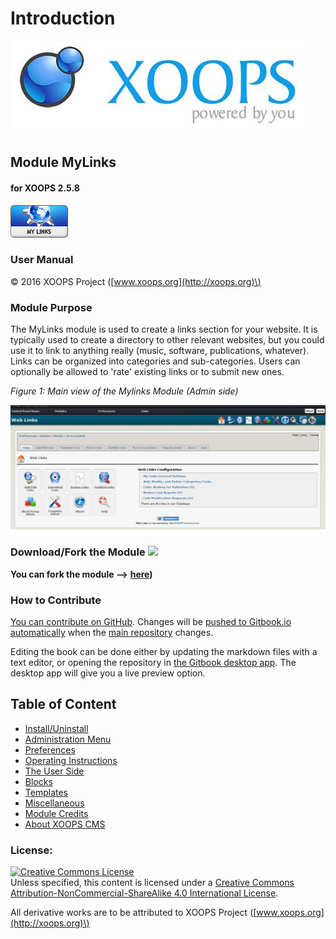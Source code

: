 # Introduction

![logoXoops.jpg](.gitbook/assets/logoxoops.jpg)

## Module MyLinks

#### for XOOPS 2.5.8

![logoModule.png](.gitbook/assets/logomodule.png)

### User Manual

© 2016 XOOPS Project \([www.xoops.org](http://xoops.org)\)

### Module Purpose

The MyLinks module is used to create a links section for your website. It is typically used to create a directory to other relevant websites, but you could use it to link to anything really \(music, software, publications, whatever\). Links can be organized into categories and sub-categories. Users can optionally be allowed to 'rate' existing links or to submit new ones.

 _Figure 1: Main view of the Mylinks Module \(Admin side\)_

![image001.png](.gitbook/assets/img_3.jpg)

### Download/Fork the Module ![](https://github.com/xoops/xoops-mylinks-tutorial/tree/d30c30645d48c5ead51399ff711c25935cbd0495/en/assets/forkit.png)

**You can fork the module --&gt;** [**here**](https://github.com/XoopsModules25x/mylinks)**\)**

### How to Contribute

[You can contribute on GitHub](https://github.com/XoopsDocs/mylinks-tutorial). Changes will be [pushed to Gitbook.io automatically](https://www.gitbook.com/book/xoops/mylinks-tutorial/activity) when the [main repository](https://github.com/XoopsDocs/mylinks-tutorial) changes.

Editing the book can be done either by updating the markdown files with a text editor, or opening the repository in [the Gitbook desktop app](https://github.com/GitbookIO/editor/blob/master/README.md). The desktop app will give you a live preview option.

## Table of Content

* [Install/Uninstall](install-uninstall.md)
* [Administration Menu](administration-menu.md)
* [Preferences](preferences.md)
* [Operating Instructions](operating-instructions.md)
* [The User Side](the-user-side.md)
* [Blocks](blocks.md)
* [Templates](templates.md)
* [Miscellaneous](miscellaneous-notes.md) 
* [Module Credits](module-credits.md)
* [About XOOPS CMS](about-xoops-cms.md)

### License:

[![Creative Commons License](https://i.creativecommons.org/l/by-nc-sa/4.0/88x31.png)](http://creativecommons.org/licenses/by-nc-sa/4.0/)  
Unless specified, this content is licensed under a [Creative Commons Attribution-NonCommercial-ShareAlike 4.0 International License](http://creativecommons.org/licenses/by-nc-sa/4.0/).

All derivative works are to be attributed to XOOPS Project \([www.xoops.org](http://xoops.org)\)

